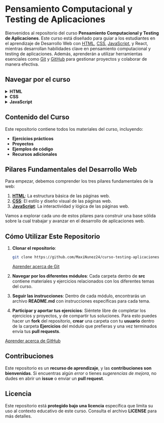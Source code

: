 # Pensamiento Computacional y Testing de Aplicaciones

Bienvenidos al repositorio del curso **Pensamiento Computacional y Testing de Aplicaciones**. Este curso está diseñado para guiar a los estudiantes en el aprendizaje de Desarrollo Web con [HTML](src/HTML/), [CSS](src/CSS/), [JavaScript](src/JavaScript/), y React, mientras desarrollan habilidades clave en pensamiento computacional y testing de aplicaciones. Además, aprenderán a utilizar herramientas esenciales como [Git](src/Git/) y [GitHub](src/GitHub/) para gestionar proyectos y colaborar de manera efectiva.

## Navegar por el curso
<details>
   <summary><strong>HTML</strong></summary>
   [Introducción a HTML](src/HTML/README.md)
</details>
<details>
   <summary><strong>CSS</strong></summary>
      [Introducción a CSS](src/CSS/README.md)
      [Ejemplos de CSS](src/CSS/Ejemplos/README.md)
      [Ejercicios de CSS](src/CSS/Ejercicios/README.md)
      [Flexbox CSS](src/CSS/Flexbox/README.md)
      [Grid CSS](src/CSS/Grid/README.md)
   </ul>
</details>
<details>
   <summary><strong>JavaScript</strong></summary>
      [Introducción a JavaScript](src/JavaScript/IntroduccionJS)</li>
      [Material adicional Introducción a JavaScript](src/JavaScript/MaterialAdicionalJS.md)</li>
</details>

## Contenido del Curso

Este repositorio contiene todos los materiales del curso, incluyendo:
- **Ejercicios prácticos**
- **Proyectos**
- **Ejemplos de código**
- **Recursos adicionales**


## Pilares Fundamentales del Desarrollo Web

Para empezar, debemos comprender los tres pilares fundamentales de la web:

1. [**HTML**](src/HTML/): La estructura básica de las páginas web.
2. [**CSS**](src/CSS): El estilo y diseño visual de las páginas web.
3. [**JavaScript**](src/JS): La interactividad y lógica de las páginas web.

Vamos a explorar cada uno de estos pilares para construir una base sólida sobre la cual trabajar y avanzar en el desarrollo de aplicaciones web.

## Cómo Utilizar Este Repositorio

1. **Clonar el repositorio**: 
   ```bash
   git clone https://github.com/MaxiNunez24/curso-testing-aplicaciones.git
   ```
   
   [Aprender acerca de Git](src/Git/)

2. **Navegar por los diferentes módulos**: Cada carpeta dentro de **src** contiene materiales y ejercicios relacionados con los diferentes temas del curso.

3. **Seguir las instrucciones**: Dentro de cada módulo, encontrarás un archivo **README.md** con instrucciones específicas para cada tema.

4. **Participar y aportar tus ejercicios**: Siéntete libre de completar los ejercicios y proyectos, y de compartir tus soluciones. Para esto puedes hacer un **fork** del repositorio, **crear** una carpeta con tu **usuario** dentro de la carpeta **Ejercicios** del módulo que prefieras y una vez terminados envía tus **pull requests**.

[Aprender acerca de GitHub](src/GitHub/README.md)

## Contribuciones
Este repositorio es un **recurso de aprendizaje**, y las **contribuciones son bienvenidas**. Si encuentras algún *error* o tienes *sugerencias de mejora*, no dudes en abrir un **issue** o enviar un **pull request**.


## Licencia
Este repositorio está **protegido bajo una licencia** específica que limita su uso al contexto educativo de este curso. Consulta el archivo **LICENSE** para más detalles.


